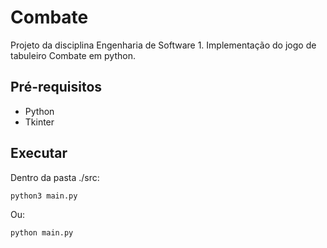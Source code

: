# Combate
Projeto da disciplina Engenharia de Software 1. Implementação do jogo de tabuleiro Combate em python.

## Pré-requisitos

- Python
- Tkinter

## Executar

Dentro da pasta ./src:

```shell
python3 main.py
```

Ou:

```shell
python main.py
```